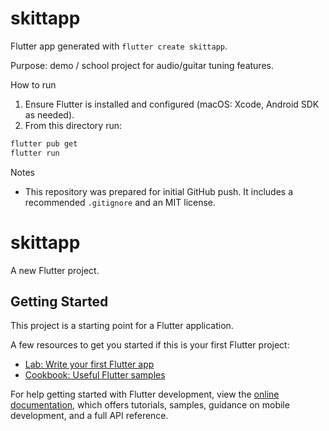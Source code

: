 # skittapp

Flutter app generated with `flutter create skittapp`.

Purpose: demo / school project for audio/guitar tuning features.

How to run

1. Ensure Flutter is installed and configured (macOS: Xcode, Android SDK as needed).
2. From this directory run:

```bash
flutter pub get
flutter run
```

Notes

- This repository was prepared for initial GitHub push. It includes a recommended `.gitignore` and an MIT license.
# skittapp

A new Flutter project.

## Getting Started

This project is a starting point for a Flutter application.

A few resources to get you started if this is your first Flutter project:

- [Lab: Write your first Flutter app](https://docs.flutter.dev/get-started/codelab)
- [Cookbook: Useful Flutter samples](https://docs.flutter.dev/cookbook)

For help getting started with Flutter development, view the
[online documentation](https://docs.flutter.dev/), which offers tutorials,
samples, guidance on mobile development, and a full API reference.
